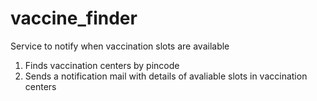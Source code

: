 # vaccine_finder
Service to notify when vaccination slots are available

1. Finds vaccination centers by pincode
2. Sends a notification mail with details of avaliable slots in vaccination centers

